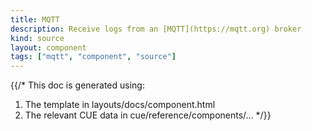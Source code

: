 ```yaml
---
title: MQTT
description: Receive logs from an [MQTT](https://mqtt.org) broker
kind: source
layout: component
tags: ["mqtt", "component", "source"]
---
```


{{/*
This doc is generated using:

1. The template in layouts/docs/component.html
2. The relevant CUE data in cue/reference/components/...
*/}}
